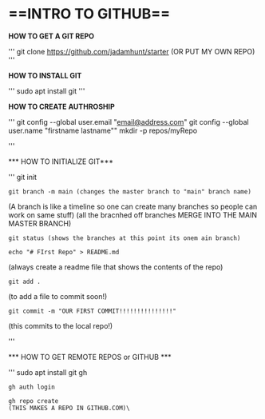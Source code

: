 # ==INTRO TO GITHUB==


**HOW TO GET A GIT REPO**


'''
git clone https://github.com/jadamhunt/starter
(OR PUT MY OWN REPO)
'''

**HOW TO INSTALL GIT**

'''
sudo apt install git
'''

**HOW TO CREATE AUTHROSHIP**

'''
git config --global user.email "email@address.com"
git config --global user.name "firstname lastname""
mkdir -p repos/myRepo

'''

*** HOW TO INITIALIZE GIT***


'''
	git init

	git branch -m main (changes the master branch to "main" branch name)

(A branch is like a timeline so one can create many branches so people can work on same stuff)
(all the bracnhed off branches MERGE INTO THE MAIN MASTER BRANCH)

	git status (shows the branches at this point its onem ain branch)

	echo "# FIrst Repo" > README.md
(always create a readme file that shows the contents of the repo)

	git add .
(to add a file to commit soon!)

	git commit -m "OUR FIRST COMMIT!!!!!!!!!!!!!!!"
(this commits to the local repo!)

'''

*** HOW TO GET REMOTE REPOS or GITHUB ***

'''
	sudo apt install git gh
	
	gh auth login 

	gh repo create 
	(THIS MAKES A REPO IN GITHUB.COM)\
	





